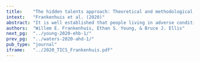 ```yaml
---
title:    "The hidden talents approach: Theoretical and methodological challenges."
intext:   "Frankenhuis et al. (2020)"
abstract: "It is well established that people living in adverse conditions tend to score lower on a variety of social and cognitive tests. However, recent research shows that people may also develop ‘hidden talents’, that is, mental abilities that are enhanced through adversity. The hidden talents program sets out to document these abilities, their development, and their manifestations in different contexts. Although this approach has led to new insights and findings, it also comes with theoretical and methodological challenges. Here, we discuss six of these challenges. We conclude that the hidden talents approach is promising, but there is much scope for refining ideas and testing assumptions. We discuss our goal to advance this research program with integrity despite the current incentives in science."
authors:  "Willem E. Frankenhuis, Ethan S. Young, & Bruce J. Ellis"
next_pg:  "../young-2020-ehb-1/"
prev_pg:  "../waters-2020-ahd-1/"
pub_type: "journal"
iframe:   "../2020_TICS_Frankenhuis.pdf"
---
```

